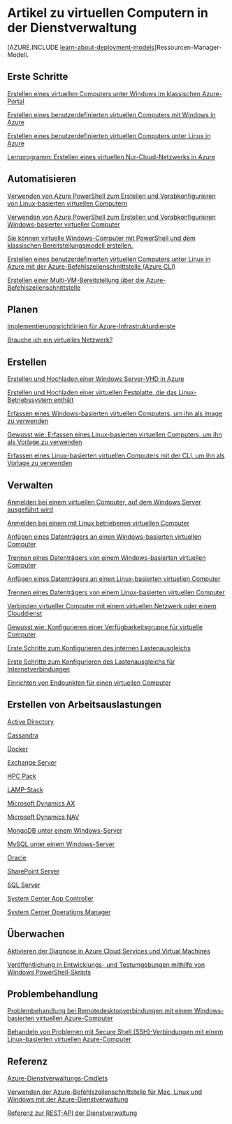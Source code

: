 <properties
	pageTitle="Artikel zu virtuellen Computern in der Dienstverwaltung | Microsoft Azure"
	description="Dieser Artikel listet Ressourcen zum Erstellen und Verwalten von virtuellen Computern in der Azure-Dienstverwaltung auf."
	services="virtual-machines"
	documentationCenter=""
	authors="dlepow"
	manager="timlt"
	editor=""
	tags="azure-service-management"/>

<tags
	ms.service="virtual-machines"
	ms.devlang="na"
	ms.topic="get-started-article"
	ms.tgt_pltfrm="vm-multiple"
	ms.workload="infrastructure-services"
	ms.date="10/07/2015"
	ms.author="danlep"/>

# Artikel zu virtuellen Computern in der Dienstverwaltung

[AZURE.INCLUDE [learn-about-deployment-models](../../includes/learn-about-deployment-models-classic-include.md)]Ressourcen-Manager-Modell.


## Erste Schritte

[Erstellen eines virtuellen Computers unter Windows im klassischen Azure-Portal](virtual-machines-windows-tutorial-classic-portal.md)

[Erstellen eines benutzerdefinierten virtuellen Computers mit Windows in Azure](virtual-machines-create-custom.md)

[Erstellen eines benutzerdefinierten virtuellen Computers unter Linux in Azure](virtual-machines-linux-create-custom.md)

[Lernprogramm: Erstellen eines virtuellen Nur-Cloud-Netzwerks in Azure](create-virtual-network.md)

## Automatisieren

[Verwenden von Azure PowerShell zum Erstellen und Vorabkonfigurieren von Linux-basierten virtuellen Computern](virtual-machines-ps-create-preconfigure-linux-vms.md)

[Verwenden von Azure PowerShell zum Erstellen und Vorabkonfigurieren Windows-basierter virtueller Computer](virtual-machines-ps-create-preconfigure-windows-vms.md)

[Sie können virtuelle Windows-Computer mit PowerShell und dem klassischen Bereitstellungsmodell erstellen.](virtual-machines-ps-create-preconfigure-windows-vms.md)

[Erstellen eines benutzerdefinierten virtuellen Computers unter Linux in Azure mit der Azure-Befehlszeilenschnittstelle (Azure CLI)](virtual-machines-linux-create-custom.md)

[Erstellen einer Multi-VM-Bereitstellung über die Azure-Befehlszeilenschnittstelle](virtual-machines-create-multi-vm-deployment-xplat-cli-install.md)

## Planen

[Implementierungsrichtlinien für Azure-Infrastrukturdienste](virtual-machines-infrastructure-services-implementation-guidelines.md)

[Brauche ich ein virtuelles Netzwerk?](../virtual-network/virtual-networks-overview.md)

## Erstellen

[Erstellen und Hochladen einer Windows Server-VHD in Azure](virtual-machines-create-upload-vhd-windows-server.md)

[Erstellen und Hochladen einer virtuellen Festplatte, die das Linux-Betriebssystem enthält](virtual-machines-linux-create-upload-vhd.md)

[Erfassen eines Windows-basierten virtuellen Computers, um ihn als Image zu verwenden](virtual-machines-capture-image-windows-server.md)


[Gewusst wie: Erfassen eines Linux-basierten virtuellen Computers, um ihn als Vorlage zu verwenden](virtual-machines-linux-capture-image.md)

[Erfassen eines Linux-basierten virtuellen Computers mit der CLI, um ihn als Vorlage zu verwenden](virtual-machines-vm-capture-image-cli.md)


## Verwalten

[Anmelden bei einem virtuellen Computer, auf dem Windows Server ausgeführt wird](virtual-machines-log-on-windows-server.md)

[Anmelden bei einem mit Linux betriebenen virtuellen Computer](virtual-machines-linux-how-to-log-on.md)

[Anfügen eines Datenträgers an einen Windows-basierten virtuellen Computer](storage-windows-attach-disk.md)

[Trennen eines Datenträgers von einem Windows-basierten virtuellen Computer](storage-windows-detach-disk.md)

[Anfügen eines Datenträgers an einen Linux-basierten virtuellen Computer](virtual-machines-linux-how-to-attach-disk.md)

[Trennen eines Datenträgers von einem Linux-basierten virtuellen Computer](virtual-machines-linux-how-to-detach-disk.md)

[Verbinden virtueller Computer mit einem virtuellen Netzwerk oder einem Clouddienst](cloud-services-connect-virtual-machine.md)

[Gewusst wie: Konfigurieren einer Verfügbarkeitsgruppe für virtuelle Computer](virtual-machines-how-to-configure-availability.md)

[Erste Schritte zum Konfigurieren des internen Lastenausgleichs](../load-balancer/load-balancer-internal-getstarted.md)

[Erste Schritte zum Konfigurieren des Lastenausgleichs für Internetverbindungen](../load-balancer/load-balancer-internet-getstarted.md)

[Einrichten von Endpunkten für einen virtuellen Computer](virtual-machines-set-up-endpoints.md)

## Erstellen von Arbeitsauslastungen

[Active Directory](../active-directory/active-directory-new-forest-virtual-machine.md)

<!-- [BizTalk Server](https://msdn.microsoft.com/library/azure/jj248689) -->

[Cassandra](virtual-machines-linux-nodejs-running-cassandra.md)

[Docker](virtual-machines-docker-with-xplat-cli-install.md)

[Exchange Server](https://technet.microsoft.com/library/jj619301.aspx)

[HPC Pack](virtual-machines-hpcpack-cluster-options.md)

[LAMP-Stack](virtual-machines-linux-install-lamp-stack.md)

<!-- [Message Queuing (MSMQ)](https://msdn.microsoft.com/library/azure/dn529082.aspx) -->

[Microsoft Dynamics AX](https://technet.microsoft.com/library/dn741581.aspx)

[Microsoft Dynamics NAV](https://msdn.microsoft.com/library/azure/dn168977.aspx)

[MongoDB unter einem Windows-Server](virtual-machines-install-mongodb-windows-server.md)

[MySQL unter einem Windows-Server](virtual-machines-mysql-windows-server-2008r2.md)

[Oracle](virtual-machines-oracle-azure-virtual-machines.md)

<!-- [SAP](https://msdn.microsoft.com/library/azure/dn745892.aspx) -->

[SharePoint Server](virtual-machines-workload-intranet-sharepoint-farm.md)

[SQL Server](virtual-machines-sql-server-infrastructure-services.md)

[System Center App Controller](https://technet.microsoft.com/library/dn249764.aspx)

[System Center Operations Manager](https://technet.microsoft.com/library/dn249696.aspx#BKMK_Azure)

<!-- [Team Foundation Server](https://msdn.microsoft.com/library/azure/dn769056.aspx) -->

<!-- [Windows Server Essentials Experience](https://msdn.microsoft.com/library/azure/dn520827.aspx) -->

## Überwachen

[Aktivieren der Diagnose in Azure Cloud Services und Virtual Machines](../cloud-services/cloud-services-dotnet-diagnostics.md)

<!-- [Debugging a cloud service or virtual machine in Visual Studio](https://msdn.microsoft.com/library/azure/ff683670.aspx) -->

[Veröffentlichung in Entwicklungs- und Testumgebungen mithilfe von Windows PowerShell-Skripts](https://msdn.microsoft.com/library/azure/dn642480.aspx)

## Problembehandlung

[Problembehandlung bei Remotedesktopverbindungen mit einem Windows-basierten virtuellen Azure-Computer](virtual-machines-troubleshoot-remote-desktop-connections.md)

[Behandeln von Problemen mit Secure Shell (SSH)-Verbindungen mit einem Linux-basierten virtuellen Azure-Computer](virtual-machines-troubleshoot-ssh-connections.md)

## Referenz

[Azure-Dienstverwaltungs-Cmdlets](https://msdn.microsoft.com/library/azure/dn708504.aspx)

[Verwenden der Azure-Befehlszeilenschnittstelle für Mac, Linux und Windows mit der Azure-Dienstverwaltung](virtual-machines-command-line-tools.md)

[Referenz zur REST-API der Dienstverwaltung](https://msdn.microsoft.com/library/azure/ee460799.aspx)

<!---HONumber=AcomDC_0121_2016-->